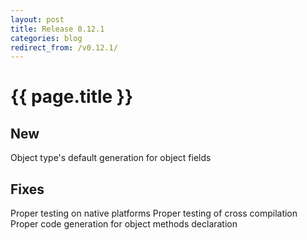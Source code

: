 ```yaml
---
layout: post
title: Release 0.12.1
categories: blog
redirect_from: /v0.12.1/
---
```


# {{ page.title }}

## New
Object type's default generation for object fields

## Fixes
Proper testing on native platforms
Proper testing of cross compilation
Proper code generation for object methods declaration
